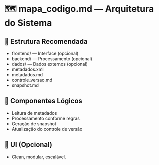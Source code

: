 # 🗺️ mapa_codigo.md — Arquitetura do Sistema

## 📂 Estrutura Recomendada
- frontend/ — Interface (opcional)
- backend/ — Processamento (opcional)
- dados/ — Dados externos (opcional)
- metadados.xml
- metadados.md
- controle_versao.md
- snapshot.md

## 🔧 Componentes Lógicos
- Leitura de metadados
- Processamento conforme regras
- Geração de snapshot
- Atualização do controle de versão

## 🎨 UI (Opcional)
- Clean, modular, escalável.
